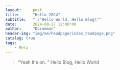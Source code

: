 ```yaml
---
layout:     post
title:      "Hello 2024"
subtitle:   " \"Hello World, Hello Blog\""
date:       2024-08-27 12:00:00
author:     "Doraemon"
header-img: "img/me/headpage/index_headpage.png"
catalog: true
tags:
    - Meta
---
```


> “Yeah It's on. ”
> Hello Blog, Hello World

